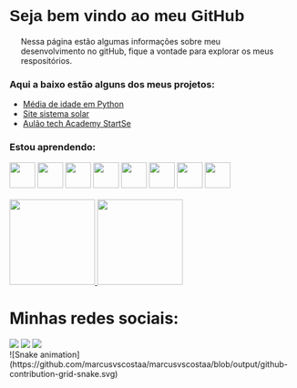 <body>
    <div>
        <h1 style="font-family: Arial, Helvetica, sans-serif;">Seja bem vindo ao meu GitHub</h1>
        <p style="margin:20px;">Nessa página estão algumas informações sobre meu desenvolvimento no gitHub,
        fique a vontade para explorar os meus respositórios.</p>
        <h3>Aqui a baixo estão alguns dos meus projetos:</h3>
        <ul>
          <li><a href="https://github.com/marcusvscostaa/Media-de-Idade-Python.git">Média de idade em Python</a></li>
          <li><a href="https://github.com/marcusvscostaa/sistema-solar.git">Site sistema solar</a></li>
          <li><a href="https://github.com/marcusvscostaa/aulao_tech_academy.git">Aulão tech Academy StartSe</a></li>
        </ul>
        <div>
            <h3>Estou aprendendo:</h3>
            <img src="https://cdn.jsdelivr.net/gh/devicons/devicon/icons/java/java-original-wordmark.svg" width="45" height="45"/>
            <img src="https://cdn.jsdelivr.net/gh/devicons/devicon/icons/javascript/javascript-original.svg" width="45" height="45"/>
            <img src="https://cdn.jsdelivr.net/gh/devicons/devicon/icons/css3/css3-original.svg"  width="45" height="45"/>
            <img src="https://cdn.jsdelivr.net/gh/devicons/devicon/icons/html5/html5-original.svg" width="45" height="45"/>
            <img src="https://cdn.jsdelivr.net/gh/devicons/devicon/icons/arduino/arduino-original-wordmark.svg" width="45" height="45"/>
            <img src="https://cdn.jsdelivr.net/gh/devicons/devicon/icons/nodejs/nodejs-original.svg" width="45" height="45"/>
            <img src="https://cdn.jsdelivr.net/gh/devicons/devicon/icons/androidstudio/androidstudio-original.svg" width="45" height="45" />
            <img src="https://cdn.jsdelivr.net/gh/devicons/devicon/icons/git/git-original.svg" width="45" height="45"/>
            <br>
        </div>
        <br>
        <a href="https://github.com/marcusvscostaa">
        <img height="150em" src="https://github-readme-stats.vercel.app/api/top-langs/?username=marcusvscostaa&layout=compact&langs_count=7&theme=dracula"/>
        <img height="150em" src="https://github-readme-stats.vercel.app/api?username=marcusvscostaa&show_icons=true&theme=dracula&include_all_commits=true&count_private=true"/><a/>
          </div>
          <div>
            <h1> Minhas redes sociais:</h1>
<a href="https://instagram.com/marcusvs.c" target="_blank"><img src="https://img.shields.io/badge/-Instagram-%23E4405F?style=for-the-badge&logo=instagram&logoColor=white" target="_blank"></a>
<a href = "mailto:marcusvinicius2097@gmail.com"><img src="https://img.shields.io/badge/Gmail-D14836?style=for-the-badge&logo=gmail&logoColor=white" target="_blank"></a>
<a href="https://www.linkedin.com/in/marcus-costa-5b740a127" target="_blank"><img src="https://img.shields.io/badge/-LinkedIn-%230077B5?style=for-the-badge&logo=linkedin&logoColor=white" target="_blank"></a>
        </div>
    </div>
   ![Snake animation](https://github.com/marcusvscostaa/marcusvscostaa/blob/output/github-contribution-grid-snake.svg)
</body>

      
